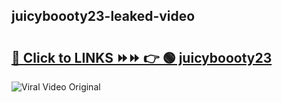 
 ## juicyboooty23-leaked-video 

# <h2><a href="https://clipsfans.com/juicyboooty23&ref=git">🔗 Click to LINKS ⏩⏩ 👉 🟢 juicyboooty23 </a></h2>

<a href="https://clipsfans.com/juicyboooty23&ref=git" rel="nofollow" data-target="animated-image.originalLink"><img src="https://i.ibb.co.com/xMMVF88/686577567.gif" alt="Viral Video Original" style="max-width: 100%; display: inline-block;" data-target="animated-image.originalImage"></a>
